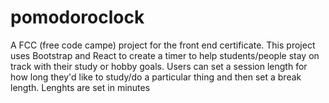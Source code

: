 # pomodoroclock
A FCC (free code campe) project for the front end certificate. This project uses Bootstrap and React to create a timer to help students/people stay on track with their study or hobby goals. Users can set a session length for how long they'd like to study/do a particular thing and then set a break length. Lenghts are set in minutes
